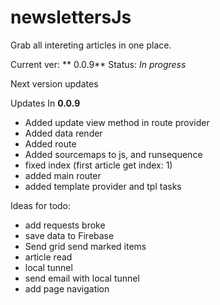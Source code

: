 #  newslettersJs

Grab all intereting articles in one place.

Current ver: ** 0.0.9** Status: *In progress*

Next version updates


Updates In **0.0.9**

* Added update view method in route provider
* Added data render
* Added route
* Added sourcemaps to js, and runsequence
* fixed index (first article get index: 1)
* added main router
* added template provider and tpl tasks

Ideas for todo:

* add requests broke
* save data to Firebase
* Send grid send marked items
* article read
* local tunnel
* send email with local tunnel
* add page navigation